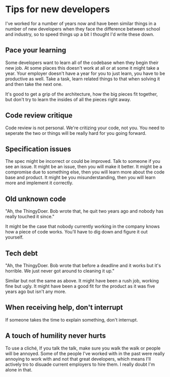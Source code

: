 # Tips for new developers

I've worked for a number of years now and have been similar things in a number of new developers when they face the difference between school and industry, so to speed things up a bit I thought I'd write these down.

## Pace your learning

Some developers want to learn all of the codebase when they begin their new job. At some places this doesn't work at all or at some it might take a year. Your employer doesn't have a year for you to just learn, you have to be productive as well. Take a task, learn related things to that when solving it and then take the next one.

It's good to get a grip of the architecture, how the big pieces fit together, but don't try to learn the insides of all the pieces right away.

## Code review critique

Code review is not personal. We're critizing your code, not you. You need to seperate the two or things will be really hard for you going forward.

## Specification issues

The spec might be incorrect or could be improved. Talk to someone if you see an issue. 
It might be an issue, then you will make it better.
It might be a compromise due to something else, then you will learn more about the code base and product.
It might be you misunderstanding, then you will learn more and implement it correctly.

## Old unknown code

"Ah, the ThingyDoer. Bob wrote that, he quit two years ago and nobody has really touched it since."

It might be the case that nobody currently working in the company knows how a piece of code works. You'll have to dig down and figure it out yourself.

## Tech debt

"Ah, the ThingyDoer. Bob wrote that before a deadline and it works but it's horrible. We just never got around to cleaning it up."

Similar but not the same as above. It might have been a rush job, working fine but ugly. It might have been a good fit for the product as it was five years ago but isn't any more.

## When receiving help, don't interrupt

If someone takes the time to explain something, don't interrupt.

## A touch of humility never hurts

To use a cliché, If you talk the talk, make sure you walk the walk or people will be annoyed. Some of the people I've worked with in the past were really annoying to work with and not that great developers, which means I'll actively tro to disuade current employers to hire them. I really doubt I'm alone in that.
